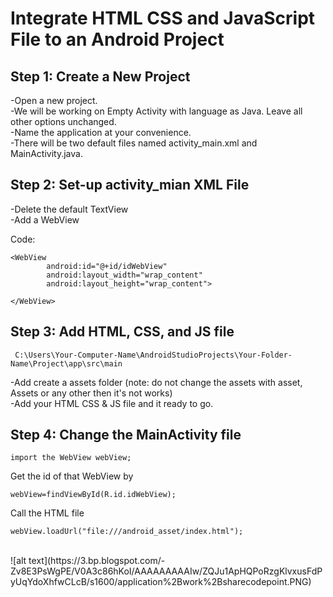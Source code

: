# Integrate HTML CSS and JavaScript File to an Android Project 

## Step 1: Create a New Project <br />
  -Open a new project. <br />
  -We will be working on Empty Activity with language as Java. Leave all other options unchanged. <br />
  -Name the application at your convenience. <br />
  -There will be two default files named activity_main.xml and MainActivity.java. <br />

## Step 2: Set-up activity_mian XML File <br />
  -Delete the default TextView  <br />
  -Add a WebView <br />

Code: <br />
```
<WebView
        android:id="@+id/idWebView"
        android:layout_width="wrap_content"
        android:layout_height="wrap_content">

</WebView>
```

## Step 3: Add HTML, CSS, and JS file <br />
```
 C:\Users\Your-Computer-Name\AndroidStudioProjects\Your-Folder-Name\Project\app\src\main 
 ```
  -Add create a assets folder (note: do not change the assets with asset, Assets or any other then it's not works) <br />
  -Add your HTML CSS & JS file and it ready to go.

## Step 4: Change the MainActivity file <br/>
```
import the WebView webView; 
```
Get the id of that WebView by <br/>
```
webView=findViewById(R.id.idWebView);
```
Call the HTML file <br/>
```
webView.loadUrl("file:///android_asset/index.html"); 
```
<br />
![alt text](https://3.bp.blogspot.com/-Zv8E3PsWgPE/V0A3c86hKoI/AAAAAAAAAIw/ZQJu1ApHQPoRzgKlvxusFdPyUqYdoXhfwCLcB/s1600/application%2Bwork%2Bsharecodepoint.PNG)

